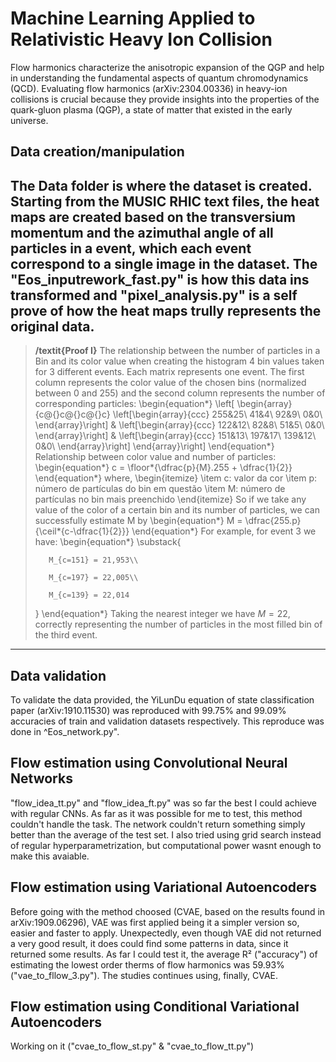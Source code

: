 # Machine Learning Applied to Relativistic Heavy Ion Collision

Flow harmonics characterize the anisotropic expansion of the QGP and help in understanding the fundamental aspects of quantum chromodynamics (QCD). Evaluating flow harmonics (arXiv:2304.00336) in heavy-ion collisions is crucial because they provide insights into the properties of the quark-gluon plasma (QGP), a state of matter that existed in the early universe.

## Data creation/manipulation
The Data folder is where the dataset is created. Starting from the MUSIC RHIC text files, the heat maps are created based on the transversium momentum and the azimuthal angle of all particles in a event, which each event correspond to a single image in the dataset. The "Eos_inputrework_fast.py" is how this data ins transformed and "pixel_analysis.py" is a self prove of how the heat maps trully represents the original data. 
---
> **/textit{Proof I}**
> The relationship between the number of particles in a Bin and its color value when creating the histogram
> 4 bin values ​​taken for 3 different events. Each matrix represents one event. The first column represents the color value of the chosen bins (normalized between 0 and 255) and the second column represents the number of corresponding particles:
> \begin{equation*}
\left[ 
\begin{array}{c@{}c@{}c@{}c}
\left[\begin{array}{ccc}
            255&25\\
            41&4\\
            92&9\\
            0&0\\
\end{array}\right] & \left[\begin{array}{ccc}
            122&12\\
            82&8\\
            51&5\\
            0&0\\
\end{array}\right] & \left[\begin{array}{ccc}
            151&13\\
            197&17\\
            139&12\\
            0&0\\
\end{array}\right]
\end{array}\right]
\end{equation*}
> Relationship between color value and number of particles:
> \begin{equation*}
    c = \floor*{\dfrac{p}{M}.255 + \dfrac{1}{2}}
\end{equation*}
> where,
> \begin{itemize}
    \item c: valor da cor
    \item p: número de partículas do bin em questão
    \item M: número de partículas no bin mais preenchido
\end{itemize}
> So if we take any value of the color of a certain bin and its number of particles, we can successfully estimate M by
> \begin{equation*}
    M = \dfrac{255.p}{\ceil*{c-\dfrac{1}{2}}}
\end{equation*}
> For example, for event 3 we have:
> \begin{equation*}
>    \substack{
>    
>        M_{c=151} = 21,953\\
>        
>        M_{c=197} = 22,005\\
>        
>        M_{c=139} = 22,014
>    }
>\end{equation*}
> Taking the nearest integer we have $M = 22$, correctly representing the number of particles in the most filled bin of the third event.
---
## Data validation
To validate the data provided, the YiLunDu equation of state classification paper (arXiv:1910.11530) was reproduced with 99.75% and 99.09% accuracies of train and validation datasets respectively. This reproduce was done in ^Eos_network.py".

## Flow estimation using Convolutional Neural Networks
"flow_idea_tt.py" and "flow_idea_ft.py" was so far the best I could achieve with regular CNNs. As far as it was possible for me to test, this method couldn't handle the task. The network couldn't return something simply better than the average of the test set. I also tried using grid search instead of regular hyperparametrization, but computational power wasnt enough to make this avaiable.

## Flow estimation using Variational Autoencoders
Before going with the method choosed (CVAE, based on the results found in arXiv:1909.06296), VAE was first applied being it a simpler version so, easier and faster to apply. Unexpectedly, even though VAE did not returned a very good result, it does could find some patterns in data, since it returned some results. As far I could test it, the average R² ("accuracy") of estimating the lowest order therms of flow harmonics was 59.93% ("vae_to_fllow_3.py"). The studies continues using, finally, CVAE.

## Flow estimation using Conditional Variational Autoencoders
Working on it ("cvae_to_flow_st.py" & "cvae_to_flow_tt.py")
